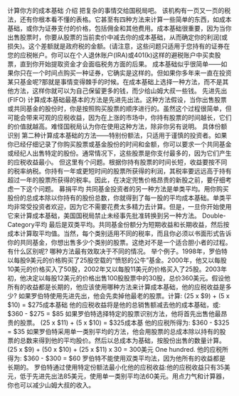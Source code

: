 计算你方的成本基础
介绍
把复杂的事情交给国税局吧。
该机构有一页又一页的税法，还有你根本看不懂的表格。它甚至有四种方法来计算一些简单的东西，如成本基础，或你为证券支付的价格，包括佣金和其他费用。成本基础很重要，因为当你出售股票时，你要从股票的当前卖价中减去你的成本基础，从而确定你的利润(或损失)。这个差额就是政府税的金额。(请注意，这些问题只适用于您持有的证券在您的应税帐户。你可以在个人退休账户(IRA)或401(k)这样的避税账户中买卖股票，直到你开始提取资金才会面临税务方面的后果。
成本基础似乎很简单——如果你只在一个时间点购买一种证券，它确实是这样的。但如果你多年来一直在投资某只基金呢?那就是事情变得棘手的时候。在成本基础上选择一种方法，而不是其他方法，这样你就可以为自己保留更多的钱，而少给山姆大叔一些钱。
先进先出(FIFO)
计算成本基础最基本的方法是先进先出法。这种方法假设，当你出售股票或共同基金的股份时，你是按照购买股票的顺序进行的。虽然这个过程很简单，但可能会带来可观的应税收益，因为在上涨的市场中，你持有股票的时间越长，它们的价值就越高。难怪国税局认为你在使用这种方法，除非你另有说明。
具体份额识别
第二种计算成本基础的方法——特别份额法，只适用于谨慎的投资者。如果你已经仔细记录了你购买股票或基金股份的时间和金额，你可以要求一个共同基金或经纪人出售特定的股份。通常情况下，这些股票是你支付最多的，因为它们产生的应税收益最小。
但这里有个问题。根据你持有股票的时间长短，收益要按不同的税率纳税。你持有一年或更短时间的股票所获得的利润，其税率要远远高于持有超过一年的股票所获得的税率。因此，在决定兜售价格昂贵的新股之前，要仔细考虑一下这个问题。
募捐平均
共同基金投资者的另一种方法是单类平均。用你购买股份的总成本除以你持有的股份总数，你就得到了每一股的平均成本基础。单类平均非常受投资者欢迎，因为它不需要花费太多精力去计算。但是，一旦你开始使用它来计算成本基础，美国国税局禁止未经事先批准转换到另一种方法。
Double-Category平均
最后是双类平均。共同基金份额分为短期收益和长期收益，然后按成本计算取平均值。当然，每个类别适用不同的税率，而且你必须以书面形式告诉你的共同基金，你想出售多少个类别的股票。这绝对不是一个适合胆小者的过程。
有什么区别呢?
哪种方法最有效取决于不同的情况。
举个例子。1998年，罗伯特以每股9美元的价格购买了25股空载的“愤怒的公牛”基金。2000年，他又以每股10美元的价格买入了50股，2002年又以每股11美元的价格买入了25股。2003年初，他决定以每股12美元的价格出售100股股票中的30股，总价360美元。假设他所有的收益都是长期的，他应该使用哪种方法来计算成本基础，他的应税收益是多少?
如果罗伯特使用先进先出，他会先卖掉他最老的股票。计算:
(25 x $9) + (5 x $10) = $275成本基础
他的应税收益将是他的总销售额减去他的成本基础，或:
$360 - $275 = $85
如果罗伯特选择特定的股票识别方法，他将首先出售他最昂贵的股票。
(25 x $11) + (5 x $10) = $325成本基
他的应税所得为:
$360 - $325 = $35
如果罗伯特采用单一类别平均的方法，他会用股票的总成本除以持有的股票的总数来得到他的平均股价。然后以总成本为基础，按股份出售的数量计算。
(25 x $9) + (50 x $10) + (25 x $11)
x 30 = 300美元
One hundred.
他的应税所得为:
$360 - $300 = $60
罗伯特不能使用双类平均法，因为他所有的收益都是长期的。
罗伯特通过使用特定份额法最小化他的应税收益:他的应税收益只有35美元，低于先进先出法85美元，使用单一类别平均法60美元。用点力气和计算器，你也可以减少山姆大叔的收入。

